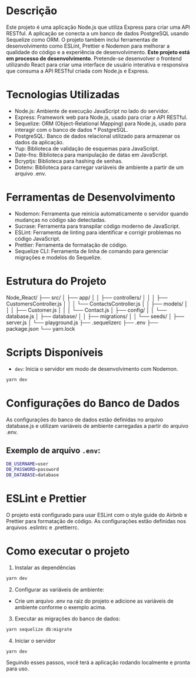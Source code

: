 # Descrição
Este projeto é uma aplicação Node.js que utiliza Express para criar uma API RESTful. A aplicação se conecta a um banco de dados PostgreSQL usando Sequelize como ORM. O projeto também inclui ferramentas de desenvolvimento como ESLint, Prettier e Nodemon para melhorar a qualidade do código e a experiência de desenvolvimento.
**Este projeto está em processo de desenvolvimento**. Pretende-se desenvolver o frontend utilizando React para criar uma interface de usuário interativa e responsiva que consuma a API RESTful criada com Node.js e Express.

# Tecnologias Utilizadas
* Node.js: Ambiente de execução JavaScript no lado do servidor.
* Express: Framework web para Node.js, usado para criar a API RESTful.
* Sequelize: ORM (Object-Relational Mapping) para Node.js, usado para interagir com o banco de dados * PostgreSQL.
* PostgreSQL: Banco de dados relacional utilizado para armazenar os dados da aplicação.
* Yup: Biblioteca de validação de esquemas para JavaScript.
* Date-fns: Biblioteca para manipulação de datas em JavaScript.
* Bcryptjs: Biblioteca para hashing de senhas.
* Dotenv: Biblioteca para carregar variáveis de ambiente a partir de um arquivo .env.

# Ferramentas de Desenvolvimento
* Nodemon: Ferramenta que reinicia automaticamente o servidor quando mudanças no código são detectadas.
* Sucrase: Ferramenta para transpilar código moderno de JavaScript.
* ESLint: Ferramenta de linting para identificar e corrigir problemas no código JavaScript.
* Prettier: Ferramenta de formatação de código.
* Sequelize CLI: Ferramenta de linha de comando para gerenciar migrações e modelos do Sequelize.

# Estrutura do Projeto
Node_React/
├── src/
│   ├── app/
│   │   ├── controllers/
│   │   │   ├── CustomersController.js
│   │   │   └── ContactsController.js
│   │   ├── models/
│   │   │   ├── Customer.js
│   │   │   └── Contact.js
│   ├── config/
│   │   └── database.js
│   ├── database/
│   │   ├── migrations/
│   │   └── seeds/
│   ├── server.js
│   └── playground.js
├── .sequelizerc
├── .env
├── package.json
└── yarn.lock

# Scripts Disponíveis
* `dev`: Inicia o servidor em modo de desenvolvimento com Nodemon.
```sh
yarn dev
```

# Configurações do Banco de Dados
As configurações do banco de dados estão definidas no arquivo database.js e utilizam variáveis de ambiente carregadas a partir do arquivo .env.

## Exemplo de arquivo `.env`:
```sh
DB_USERNAME=user
DB_PASSWORD=password
DB_DATABASE=database
```

# ESLint e Prettier
O projeto está configurado para usar ESLint com o style guide do Airbnb e Prettier para formatação de código. As configurações estão definidas nos arquivos .eslintrc e .prettierrc.

# Como executar o projeto
1. Instalar as dependências
```sh
yarn dev
```

2. Configurar as variáveis de ambiente:
* Crie um arquivo .env na raiz do projeto e adicione as variáveis de ambiente conforme o exemplo acima.

3. Executar as migrações do banco de dados:
```sh
yarn sequelize db:migrate
```

4. Iniciar o servidor
```sh
yarn dev
```

Seguindo esses passos, você terá a aplicação rodando localmente e pronta para uso.
